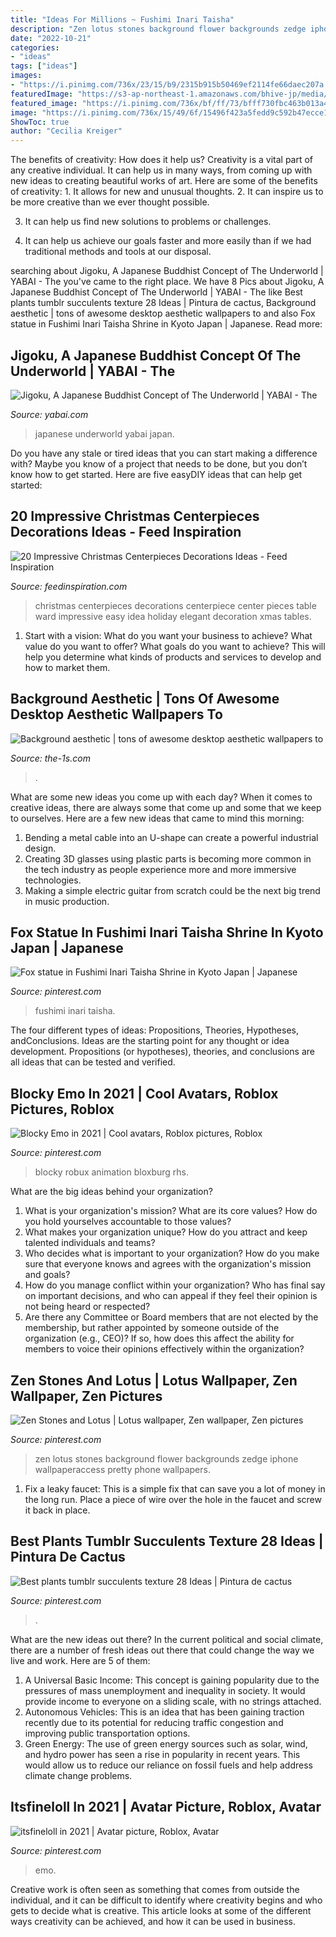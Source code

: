 ```yaml
---
title: "Ideas For Millions ~ Fushimi Inari Taisha"
description: "Zen lotus stones background flower backgrounds zedge iphone wallpaperaccess pretty phone wallpapers"
date: "2022-10-21"
categories:
- "ideas"
tags: ["ideas"]
images:
- "https://i.pinimg.com/736x/23/15/b9/2315b915b50469ef2114fe66daec207a.jpg"
featuredImage: "https://s3-ap-northeast-1.amazonaws.com/bhive-jp/media/yabai/article/3294/shutterstock_635560820.jpg"
featured_image: "https://i.pinimg.com/736x/bf/ff/73/bfff730fbc463b013a46ac93d7a3d246.jpg"
image: "https://i.pinimg.com/736x/15/49/6f/15496f423a5fedd9c592b47ecce1e470.jpg"
ShowToc: true
author: "Cecilia Kreiger"
---
```



The benefits of creativity: How does it help us?
Creativity is a vital part of any creative individual. It can help us in many ways, from coming up with new ideas to creating beautiful works of art. Here are some of the benefits of creativity: 1. It allows for new and unusual thoughts.
2. It can inspire us to be more creative than we ever thought possible.

3. It can help us find new solutions to problems or challenges.

4. It can help us achieve our goals faster and more easily than if we had traditional methods and tools at our disposal.

	

		
searching about Jigoku, A Japanese Buddhist Concept of The Underworld | YABAI - The you've came to the right place. We have 8 Pics about Jigoku, A Japanese Buddhist Concept of The Underworld | YABAI - The like Best plants tumblr succulents texture 28 Ideas | Pintura de cactus, Background aesthetic | tons of awesome desktop aesthetic wallpapers to and also Fox statue in Fushimi Inari Taisha Shrine in Kyoto Japan | Japanese. Read more:
		
    
## Jigoku, A Japanese Buddhist Concept Of The Underworld | YABAI - The

<img loading=lazy src="https://s3-ap-northeast-1.amazonaws.com/bhive-jp/media/yabai/article/3294/shutterstock_635560820.jpg" onerror="this.onerror=null;this.src='https://tse2.mm.bing.net/th?id=OIP.2T-Pc_e5651KflN5vZZx_gHaEV&amp;pid=15.1';" alt="Jigoku, A Japanese Buddhist Concept of The Underworld | YABAI - The">

_Source: yabai.com_

>japanese underworld yabai japan. 

	

Do you have any stale or tired ideas that you can start making a difference with? Maybe you know of a project that needs to be done, but you don’t know how to get started. Here are five easyDIY ideas that can help get started: 

    
## 20 Impressive Christmas Centerpieces Decorations Ideas - Feed Inspiration

<img loading=lazy src="http://feedinspiration.com/wp-content/uploads/2016/09/Easy-Centerpieces-For-Christmas.jpg" onerror="this.onerror=null;this.src='https://tse3.mm.bing.net/th?id=OIP.hNUHaGbiIeFzciFblnpj9QHaK8&amp;pid=15.1';" alt="20 Impressive Christmas Centerpieces Decorations Ideas - Feed Inspiration">

_Source: feedinspiration.com_

>christmas centerpieces decorations centerpiece center pieces table ward impressive easy idea holiday elegant decoration xmas tables. 

	

1. Start with a vision: What do you want your business to achieve? What value do you want to offer? What goals do you want to achieve? This will help you determine what kinds of products and services to develop and how to market them.

    
## Background Aesthetic | Tons Of Awesome Desktop Aesthetic Wallpapers To

<img loading=lazy src="https://the-1s.com/ikfd/-ew4kAancF_xz9NHa620-QHaLL.jpg" onerror="this.onerror=null;this.src='https://tse2.mm.bing.net/th?id=OIP.ox6f2YfucGs3ulmC5PJ1awAAAA&amp;pid=15.1';" alt="Background aesthetic | tons of awesome desktop aesthetic wallpapers to">

_Source: the-1s.com_

>. 

	

What are some new ideas you come up with each day?
When it comes to creative ideas, there are always some that come up and some that we keep to ourselves. Here are a few new ideas that came to mind this morning: 
1. Bending a metal cable into an U-shape can create a powerful industrial design.
2. Creating 3D glasses using plastic parts is becoming more common in the tech industry as people experience more and more immersive technologies.
3. Making a simple electric guitar from scratch could be the next big trend in music production.

    
## Fox Statue In Fushimi Inari Taisha Shrine In Kyoto Japan | Japanese

<img loading=lazy src="https://i.pinimg.com/736x/b0/46/96/b046965c329fe01d6b23f1654392de79--fushimi-inari-taisha-kyoto-japan.jpg" onerror="this.onerror=null;this.src='https://tse2.mm.bing.net/th?id=OIP.G21h7mVgBlZhvo1YU6hLaAHaLG&amp;pid=15.1';" alt="Fox statue in Fushimi Inari Taisha Shrine in Kyoto Japan | Japanese">

_Source: pinterest.com_

>fushimi inari taisha. 

	

The four different types of ideas: Propositions, Theories, Hypotheses, andConclusions.
Ideas are the starting point for any thought or idea development. Propositions (or hypotheses), theories, and conclusions are all ideas that can be tested and verified.

    
## Blocky Emo In 2021 | Cool Avatars, Roblox Pictures, Roblox

<img loading=lazy src="https://i.pinimg.com/736x/bf/ff/73/bfff730fbc463b013a46ac93d7a3d246.jpg" onerror="this.onerror=null;this.src='https://tse2.mm.bing.net/th?id=OIP.6CFY1V3WZcoVx5G-5EJCYAHaQA&amp;pid=15.1';" alt="Blocky Emo in 2021 | Cool avatars, Roblox pictures, Roblox">

_Source: pinterest.com_

>blocky robux animation bloxburg rhs. 

	

What are the big ideas behind your organization?
1. What is your organization's mission? What are its core values? How do you hold yourselves accountable to those values?
2. What makes your organization unique? How do you attract and keep talented individuals and teams?
3. Who decides what is important to your organization? How do you make sure that everyone knows and agrees with the organization's mission and goals?
4. How do you manage conflict within your organization? Who has final say on important decisions, and who can appeal if they feel their opinion is not being heard or respected?
5. Are there any Committee or Board members that are not elected by the membership, but rather appointed by someone outside of the organization (e.g., CEO)? If so, how does this affect the ability for members to voice their opinions effectively within the organization?

    
## Zen Stones And Lotus | Lotus Wallpaper, Zen Wallpaper, Zen Pictures

<img loading=lazy src="https://i.pinimg.com/736x/fd/9d/cc/fd9dcc0f591721eb5abd8e1affcc96d0.jpg" onerror="this.onerror=null;this.src='https://tse2.mm.bing.net/th?id=OIP.BMXD5ZcZXZDjwYee1faTGwHaNL&amp;pid=15.1';" alt="Zen Stones and Lotus | Lotus wallpaper, Zen wallpaper, Zen pictures">

_Source: pinterest.com_

>zen lotus stones background flower backgrounds zedge iphone wallpaperaccess pretty phone wallpapers. 

	

1. Fix a leaky faucet: This is a simple fix that can save you a lot of money in the long run. Place a piece of wire over the hole in the faucet and screw it back in place.

    
## Best Plants Tumblr Succulents Texture 28 Ideas | Pintura De Cactus

<img loading=lazy src="https://i.pinimg.com/736x/23/15/b9/2315b915b50469ef2114fe66daec207a.jpg" onerror="this.onerror=null;this.src='https://tse4.mm.bing.net/th?id=OIP.1rGx-MO7WkNF--c4YBgqQgAAAA&amp;pid=15.1';" alt="Best plants tumblr succulents texture 28 Ideas | Pintura de cactus">

_Source: pinterest.com_

>. 

	

What are the new ideas out there?
In the current political and social climate, there are a number of fresh ideas out there that could change the way we live and work. Here are 5 of them: 
1. A Universal Basic Income: This concept is gaining popularity due to the pressures of mass unemployment and inequality in society. It would provide income to everyone on a sliding scale, with no strings attached.
2. Autonomous Vehicles: This is an idea that has been gaining traction recently due to its potential for reducing traffic congestion and improving public transportation options.
3. Green Energy: The use of green energy sources such as solar, wind, and hydro power has seen a rise in popularity in recent years. This would allow us to reduce our reliance on fossil fuels and help address climate change problems.

    
## Itsfineloll In 2021 | Avatar Picture, Roblox, Avatar

<img loading=lazy src="https://i.pinimg.com/736x/15/49/6f/15496f423a5fedd9c592b47ecce1e470.jpg" onerror="this.onerror=null;this.src='https://tse1.mm.bing.net/th?id=OIP.EbDOIUOlaIt-z03pZ4oC6QAAAA&amp;pid=15.1';" alt="itsfineloll in 2021 | Avatar picture, Roblox, Avatar">

_Source: pinterest.com_

>emo. 

	

Creative work is often seen as something that comes from outside the individual, and it can be difficult to identify where creativity begins and who gets to decide what is creative. This article looks at some of the different ways creativity can be achieved, and how it can be used in business.

